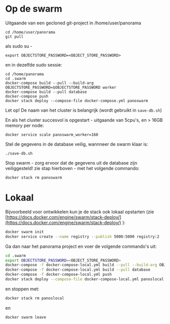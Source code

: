 Op de swarm
===========

Uitgaande van een gecloned git-project in /home/user/panorama


```
cd /home/user/panorama
git pull
```

als sudo su -

```
export OBJECTSTORE_PASSWORD=<OBJECT_STORE_PASSWORD>
```

en in dezelfde sudo sessie:

```
cd /home/panorama
cd .swarm
docker-compose build --pull --build-arg OBJECTSTORE_PASSWORD=$OBJECTSTORE_PASSWORD worker
docker-compose build --pull database
docker-compose push
docker stack deploy --compose-file docker-compose.yml panoswarm
```

Let op! De naam van het cluster is belangrijk (wordt gebruikt in `save-db.sh`)

En als het cluster succesvol is opgestart - uitgaande van 5cpu's, en > 16GB memory per node:

```
docker service scale panoswarm_worker=160
```

Stel de gegevens in de database veilig, wannneer de swarm klaar is:

```
./save-db.sh
```

Stop swarm - zorg ervoor dat de gegevens uit de database zijn veiliggesteld! zie stap hierboven - met het volgende commando:

```
docker stack rm panoswarm
```

Lokaal
======

Bijvoorbeeld voor ontwikkelen kun je de stack ook lokaal opstarten
 (zie [https://docs.docker.com/engine/swarm/stack-deploy/](https://docs.docker.com/engine/swarm/stack-deploy/) ):

```bash
docker swarm init
docker service create --name registry --publish 5000:5000 registry:2
```

Ga dan naar het panorama project en voer de volgende commando's uit:

```bash
cd .swarm
export OBJECTSTORE_PASSWORD=<OBJECT_STORE_PASSWORD>
docker-compose -f docker-compose-local.yml build --pull --build-arg OBJECTSTORE_PASSWORD=$OBJECTSTORE_PASSWORD worker
docker-compose -f docker-compose-local.yml build --pull database
docker-compose -f docker-compose-local.yml push
docker stack deploy --compose-file docker-compose-local.yml panoslocal
```

en stoppen met:

```bash
docker stack rm panoslocal
```

en

```bash
docker swarm leave
```